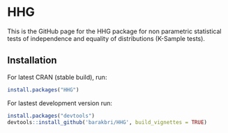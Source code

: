 # HHG
This is the GitHub page for the HHG package for non parametric statistical tests of independence and
equality of distributions (K-Sample tests).

## Installation
For latest CRAN (stable build), run:

```r
install.packages("HHG")
```

For lastest development version run:

```r
install.packages("devtools")
devtools::install_github('barakbri/HHG', build_vignettes = TRUE)
```
